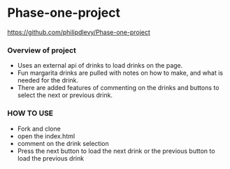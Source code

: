 # Phase-one-project

https://github.com/philipdlevy/Phase-one-project

### Overview of project 
* Uses an external api of drinks to load drinks on the page. 
* Fun margarita drinks are pulled with notes on how to make, and what is needed for the drink.
* There are added features of commenting on the drinks and buttons to select the next or previous drink. 


### HOW TO USE
* Fork and clone
* open the index.html 
* comment on the drink selection
* Press the next button to load the next drink or the previous button to load the previous drink
